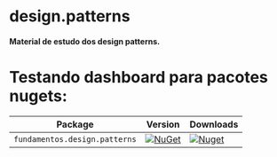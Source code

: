 # design.patterns
#### Material de estudo dos design patterns.

# Testando dashboard para pacotes nugets:

| Package | Version | Downloads |
| ------- | ------- | ------- |
| `fundamentos.design.patterns` | [![NuGet](https://img.shields.io/nuget/v/fundamentos.design.patterns.svg)](https://nuget.org/packages/fundamentos.design.patterns) | [![Nuget](https://img.shields.io/nuget/dt/fundamentos.design.patterns.svg)](https://nuget.org/packages/fundamentos.design.patterns) |
